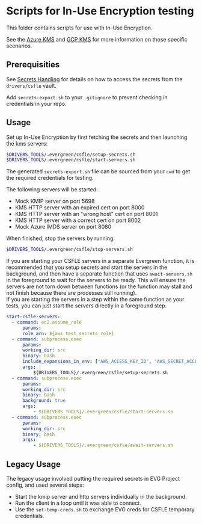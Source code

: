 # Scripts for In-Use Encryption testing

This folder contains scripts for use with In-Use Encryption.

See the [Azure KMS](./azurekms/README.md) and [GCP KMS](./gcpkms/README.md)
for more information on those specific scenarios.

## Prerequisities

See [Secrets Handling](../secrets_handling/README.md) for details on how to access the secrets 
from the `drivers/csfle` vault.

Add `secrets-export.sh` to your `.gitignore` to prevent checking in credentials in your repo.

## Usage

Set up In-Use Encryption by first fetching the secrets and then launching the kms servers:

```bash
$DRIVERS_TOOLS/.evergreen/csfle/setup-secrets.sh
$DRIVERS_TOOLS/.evergreen/csfle/start-servers.sh
```

The generated `secrets-export.sh` file can be sourced from your `cwd` to get the required credentials for testing.

The following servers will be started:

- Mock KMIP server on port 5698
- KMS HTTP server with an expired cert on port 8000
- KMS HTTP server with an "wrong host" cert on port 8001
- KMS HTTP server with a correct cert on port 8002
- Mock Azure IMDS server on port 8080

When finished, stop the servers by running:

```bash
$DRIVERS_TOOLS/.evergreen/csfle/stop-servers.sh
```

If you are starting your CSFLE servers in a separate Evergreen function, it is recommended that you setup secrets
and start the servers in the background, and then have a separate function that uses `await-servers.sh`
in the foreground to wait for the servers to be ready.  This will ensure the servers are not torn down
between functions (or the function may stall and not finish because there are processes still running).  
If you are starting the servers in a step within the same function as your tests, you
can just start the servers directly in a foreground step.



```yaml
start-csfle-servers:
  - command: ec2.assume_role
      params:
      role_arn: ${aws_test_secrets_role}
  - command: subprocess.exec
      params:
      working_dir: src
      binary: bash
      include_expansions_in_env: ["AWS_ACCESS_KEY_ID", "AWS_SECRET_ACCESS_KEY", "AWS_SESSION_TOKEN"]
      args: |
          ${DRIVERS_TOOLS}/.evergreen/csfle/setup-secrets.sh
  - command: subprocess.exec
      params:
      working_dir: src
      binary: bash
      background: true
      args:
          - ${DRIVERS_TOOLS}/.evergreen/csfle/start-servers.sh
  - command: subprocess.exec
      params:
      working_dir: src
      binary: bash
      args:
          - ${DRIVERS_TOOLS}/.evergreen/csfle/await-servers.sh
```

## Legacy Usage

The legacy usage involved putting the required secrets in EVG Project config, and used several steps:

- Start the kmip server and http servers individually in the background.
- Run the client in a loop until it was able to connect.
- Use the `set-temp-creds.sh` to exchange EVG creds for CSFLE temporary credentials.

